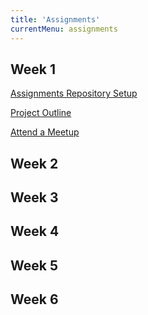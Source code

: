 ```yaml
---
title: 'Assignments'
currentMenu: assignments
---
```


## Week 1

[Assignments Repository Setup](setup/)

[Project Outline](project-outline/)

[Attend a Meetup](meetup/)

## Week 2

## Week 3

## Week 4

## Week 5

## Week 6